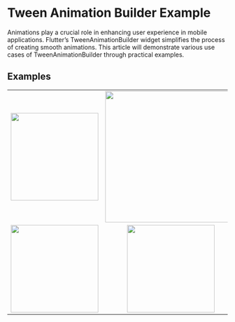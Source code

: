 # Tween Animation Builder Example

Animations play a crucial role in enhancing user experience in mobile applications. Flutter’s TweenAnimationBuilder widget simplifies the process of creating smooth animations. This article will demonstrate various use cases of TweenAnimationBuilder through practical examples.


## Examples

<div style="text-align: center">
    <table>
        <tr>
            <td style="text-align: center">
                <a href="https://medium.com/@sivakarthikayan.cs/creating-engaging-animations-in-flutter-using-tweenanimationbuilder-783eadb2af84">
                    <img src="https://github.com/sivakarthikayan-cs/tween_animation_builder_examples/assets/139855522/4b0ace59-34c3-40fc-8592-329486fca3c1" width="200"/>
                </a>
            </td>            
            <td style="text-align: center">
                <a href="https://medium.com/@sivakarthikayan.cs/creating-engaging-animations-in-flutter-using-tweenanimationbuilder-783eadb2af84">
                    <img src="https://github-production-user-asset-6210df.s3.amazonaws.com/125366724/333048313-73c9d207-9e53-44db-bb47-7c2f913482be.gif?X-Amz-Algorithm=AWS4-HMAC-SHA256&X-Amz-Credential=AKIAVCODYLSA53PQK4ZA%2F20240523%2Fus-east-1%2Fs3%2Faws4_request&X-Amz-Date=20240523T052330Z&X-Amz-Expires=300&X-Amz-Signature=bb10efd4b1ceada9ecb4899cb41ece2e6829d2cdf63b57f5c82962b68469b00e&X-Amz-SignedHeaders=host&actor_id=125366724&key_id=0&repo_id=804192580" width="300"/>
                </a>
            </td>
            <td style="text-align: center">
                <a href="https://medium.com/@sivakarthikayan.cs/creating-engaging-animations-in-flutter-using-tweenanimationbuilder-783eadb2af84">
                    <img src="https://github-production-user-asset-6210df.s3.amazonaws.com/125366724/333049325-7ee3882f-deb1-4091-8eb4-0f45a9537e82.gif?X-Amz-Algorithm=AWS4-HMAC-SHA256&X-Amz-Credential=AKIAVCODYLSA53PQK4ZA%2F20240523%2Fus-east-1%2Fs3%2Faws4_request&X-Amz-Date=20240523T052443Z&X-Amz-Expires=300&X-Amz-Signature=7f0b8ac898de03923b6d8263d0ec9365b56311e0367c063dcf632320ea41acc5&X-Amz-SignedHeaders=host&actor_id=125366724&key_id=0&repo_id=804192580" width="200" />
                </a>
            </td>
        </tr>
        <tr>
            <td style="text-align: center">
                <a href="https://medium.com/@sivakarthikayan.cs/creating-engaging-animations-in-flutter-using-tweenanimationbuilder-783eadb2af84">
                    <img src="https://github-production-user-asset-6210df.s3.amazonaws.com/125366724/333048337-e7dd9953-27ba-4d82-9fcb-165d6f0e3ca5.gif?X-Amz-Algorithm=AWS4-HMAC-SHA256&X-Amz-Credential=AKIAVCODYLSA53PQK4ZA%2F20240523%2Fus-east-1%2Fs3%2Faws4_request&X-Amz-Date=20240523T052324Z&X-Amz-Expires=300&X-Amz-Signature=beb0c29140bb6681e60b7fbe3544f099d308e97cc39c1e7ee63c32d5794afe26&X-Amz-SignedHeaders=host&actor_id=125366724&key_id=0&repo_id=804192580" width="200"/>
                </a>
            </td>
            <td style="text-align: center">
                <a href="https://medium.com/@sivakarthikayan.cs/creating-engaging-animations-in-flutter-using-tweenanimationbuilder-783eadb2af84">
                    <img src="https://github-production-user-asset-6210df.s3.amazonaws.com/125366724/333048289-de7368f5-9aac-45db-998f-d19b03108b6b.gif?X-Amz-Algorithm=AWS4-HMAC-SHA256&X-Amz-Credential=AKIAVCODYLSA53PQK4ZA%2F20240523%2Fus-east-1%2Fs3%2Faws4_request&X-Amz-Date=20240523T052317Z&X-Amz-Expires=300&X-Amz-Signature=06b3540fc5cb97a42c3c3e0cf6d8bf6ac45ee1542143d5d827c999d04dbfd20e&X-Amz-SignedHeaders=host&actor_id=125366724&key_id=0&repo_id=804192580" width="200"/>
                </a>
            </td>
            <td style="text-align: center">
                <a href="https://medium.com/@sivakarthikayan.cs/creating-engaging-animations-in-flutter-using-tweenanimationbuilder-783eadb2af84">
                    <img src="https://github-production-user-asset-6210df.s3.amazonaws.com/125366724/333048220-d0b706ba-a197-437d-9c4e-0bbdcc10d964.gif?X-Amz-Algorithm=AWS4-HMAC-SHA256&X-Amz-Credential=AKIAVCODYLSA53PQK4ZA%2F20240523%2Fus-east-1%2Fs3%2Faws4_request&X-Amz-Date=20240523T052305Z&X-Amz-Expires=300&X-Amz-Signature=b918918a22e3b4459cc99327653bd0c34833676dc48e06c14c630c9dbfeedf8f&X-Amz-SignedHeaders=host&actor_id=125366724&key_id=0&repo_id=804192580" width="200"/>
                </a>
            </td>
        </tr>
    </table>
</div>
